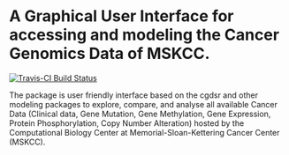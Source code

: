 # A Graphical User Interface for accessing and modeling the Cancer Genomics Data of MSKCC.

[![Travis-CI Build Status](https://travis-ci.org/kmezhoud/canceR.svg?branch=master)](https://travis-ci.org/kmezhoud/canceR)

The package is user friendly interface based on the cgdsr and other modeling packages to explore, compare, and analyse all available Cancer Data (Clinical data, Gene Mutation, Gene Methylation, Gene Expression, Protein Phosphorylation, Copy Number Alteration) hosted by the Computational Biology Center at Memorial-Sloan-Kettering Cancer Center (MSKCC).